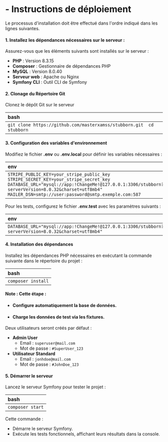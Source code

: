# - Instructions de déploiement

Le processus d'installation doit être effectué dans l'ordre indiqué dans les lignes suivantes.

#### **1\. Installez les dépendances nécessaires sur le serveur :**

Assurez-vous que les éléments suivants sont installés sur le serveur :

* **PHP** : Version 8.3.15  
* **Composer** : Gestionnaire de dépendances PHP  
* **MySQL** : Version 8.0.40  
* **Serveur web** : Apache ou Nginx  
* **Symfony CLI** : Outil CLI de Symfony

#### 

#### **2\. Clonage du Répertoire Git**

Clonez le dépôt Git sur le serveur 

| bash |
| :---- |
| `git clone https://github.com/masterxamss/stubborn.git  cd stubborn` |

#### 

#### **3\. Configuration des variables d'environnement**

Modifiez le fichier **.env** ou **.env.local** pour définir les variables nécessaires :

| env |
| :---- |
| `STRIPE_PUBLIC_KEY=your_stripe_public_key STRIPE_SECRET_KEY=your_stripe_secret_key DATABASE_URL="mysql://app:!ChangeMe!@127.0.0.1:3306/stubborn?serverVersion=8.0.32&charset=utf8mb4" MAILER_DSN=smtp://user:password@smtp.exemple.com:587` |

Pour les tests, configurez le fichier **.env.test** avec les paramètres suivants :

| env |
| :---- |
| `DATABASE_URL="mysql://app:!ChangeMe!@127.0.0.1:3306/stubborn?serverVersion=8.0.32&charset=utf8mb4"` |

#### 

#### **4\. Installation des dépendances**

Installez les dépendances PHP nécessaires en exécutant la commande suivante dans le répertoire du projet :

| bash |
| :---- |
| `composer install` |

#### 

#### **Note :** Cette étape :

* #### Configure automatiquement la base de données.

* #### Charge les données de test via les fixtures.

Deux utilisateurs seront créés par défaut :

* **Admin User**  
  * Email : `superuser@mail.com`  
  * Mot de passe : `#SuperUser_123`  
* **Utilisateur Standard**  
  * Email : `jonhdoe@mail.com`  
  * Mot de passe : `#JohnDoe_123`

#### **5\. Démarrer le serveur**

Lancez le serveur Symfony pour tester le projet :

| bash |
| :---- |
| `composer start` |

Cette commande :

* Démarre le serveur Symfony.  
* Exécute les tests fonctionnels, affichant leurs résultats dans la console.
